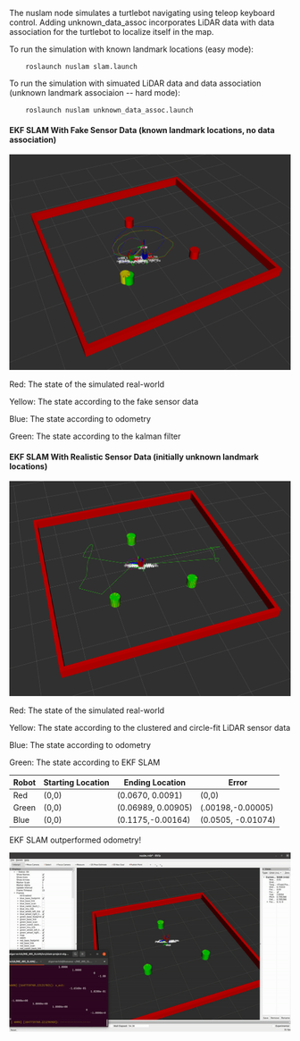 The nuslam node simulates a turtlebot navigating using teleop keyboard control. Adding unknown_data_assoc incorporates LiDAR data with data association for the turtlebot to localize itself in the map. 

To run the simulation with known landmark locations (easy mode):

        roslaunch nuslam slam.launch

To run the simulation with simuated LiDAR data and data association (unknown landmark associaion -- hard mode):

        roslaunch nuslam unknown_data_assoc.launch

#### EKF SLAM With Fake Sensor Data (known landmark locations, no data association)
![SLAM Demo](img/Kalman_Filter.png)


Red: The state of the simulated real-world 

Yellow: The state according to the fake sensor data

Blue: The state according to odometry 

Green: The state according to the kalman filter

#### EKF SLAM With Realistic Sensor Data (initially unknown landmark locations)

![SLAM Demo](img/data_assoc.png)

Red: The state of the simulated real-world 

Yellow: The state according to the clustered and circle-fit LiDAR sensor data

Blue: The state according to odometry 

Green: The state according to EKF SLAM

|Robot|Starting Location|Ending Location|Error| 
|---------|----------|---------|-----|
|Red| (0,0) | (0.0670, 0.0091) | (0,0)
|Green| (0,0) | (0.06989, 0.00905) | (.00198,-0.00005)
|Blue| (0,0) | (0.1175,-0.00164) | (0.0505, -0.01074)

EKF SLAM outperformed odometry! 

![SLAM Demo](img/final_demo.gif)
